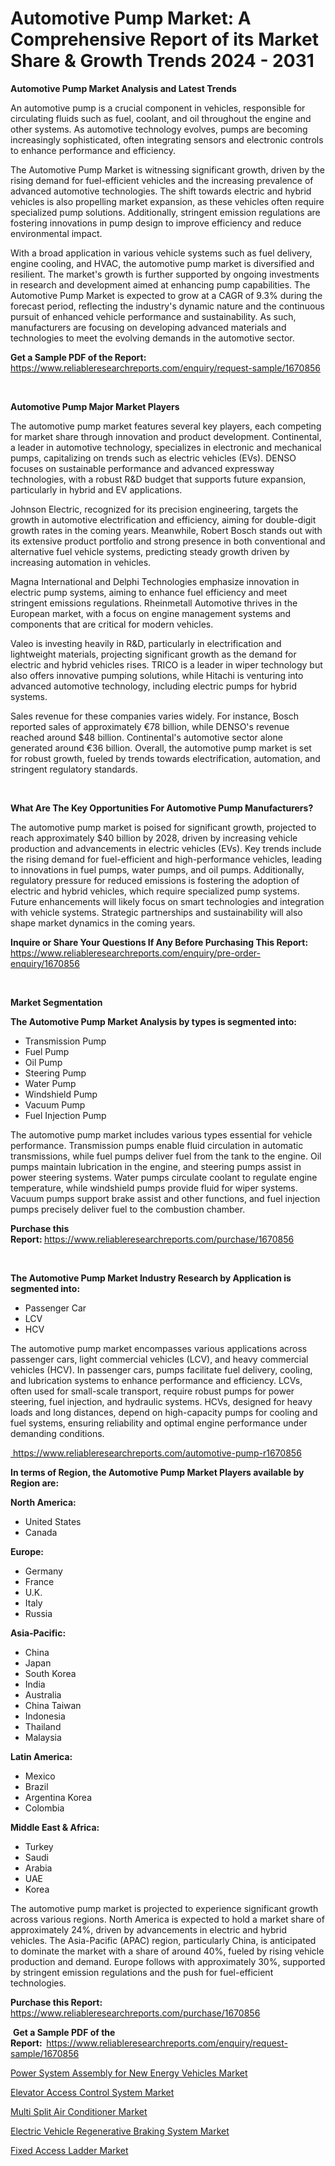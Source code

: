 <p><h1>Automotive Pump Market: A Comprehensive Report of its Market Share & Growth Trends 2024 - 2031</h1></p><p><strong>Automotive Pump Market Analysis and Latest Trends</strong></p>
<p><p>An automotive pump is a crucial component in vehicles, responsible for circulating fluids such as fuel, coolant, and oil throughout the engine and other systems. As automotive technology evolves, pumps are becoming increasingly sophisticated, often integrating sensors and electronic controls to enhance performance and efficiency.</p><p>The Automotive Pump Market is witnessing significant growth, driven by the rising demand for fuel-efficient vehicles and the increasing prevalence of advanced automotive technologies. The shift towards electric and hybrid vehicles is also propelling market expansion, as these vehicles often require specialized pump solutions. Additionally, stringent emission regulations are fostering innovations in pump design to improve efficiency and reduce environmental impact.</p><p>With a broad application in various vehicle systems such as fuel delivery, engine cooling, and HVAC, the automotive pump market is diversified and resilient. The market's growth is further supported by ongoing investments in research and development aimed at enhancing pump capabilities. The Automotive Pump Market is expected to grow at a CAGR of 9.3% during the forecast period, reflecting the industry's dynamic nature and the continuous pursuit of enhanced vehicle performance and sustainability. As such, manufacturers are focusing on developing advanced materials and technologies to meet the evolving demands in the automotive sector.</p></p>
<p><strong>Get a Sample PDF of the Report:&nbsp;</strong> <a href="https://www.reliableresearchreports.com/enquiry/request-sample/1670856?utm_campaign=34&utm_medium=2&utm_source=Github&utm_content=ia&utm_term=20122024&utm_id=automotive-pump">https://www.reliableresearchreports.com/enquiry/request-sample/1670856</a></p>
<p>&nbsp;</p>
<p><strong>Automotive Pump Major Market Players</strong></p>
<p><p>The automotive pump market features several key players, each competing for market share through innovation and product development. Continental, a leader in automotive technology, specializes in electronic and mechanical pumps, capitalizing on trends such as electric vehicles (EVs). DENSO focuses on sustainable performance and advanced expressway technologies, with a robust R&D budget that supports future expansion, particularly in hybrid and EV applications.</p><p>Johnson Electric, recognized for its precision engineering, targets the growth in automotive electrification and efficiency, aiming for double-digit growth rates in the coming years. Meanwhile, Robert Bosch stands out with its extensive product portfolio and strong presence in both conventional and alternative fuel vehicle systems, predicting steady growth driven by increasing automation in vehicles.</p><p>Magna International and Delphi Technologies emphasize innovation in electric pump systems, aiming to enhance fuel efficiency and meet stringent emissions regulations. Rheinmetall Automotive thrives in the European market, with a focus on engine management systems and components that are critical for modern vehicles.</p><p>Valeo is investing heavily in R&D, particularly in electrification and lightweight materials, projecting significant growth as the demand for electric and hybrid vehicles rises. TRICO is a leader in wiper technology but also offers innovative pumping solutions, while Hitachi is venturing into advanced automotive technology, including electric pumps for hybrid systems.</p><p>Sales revenue for these companies varies widely. For instance, Bosch reported sales of approximately €78 billion, while DENSO's revenue reached around $48 billion. Continental's automotive sector alone generated around €36 billion. Overall, the automotive pump market is set for robust growth, fueled by trends towards electrification, automation, and stringent regulatory standards.</p></p>
<p>&nbsp;</p>
<p><strong>What Are The Key Opportunities For Automotive Pump Manufacturers?</strong></p>
<p><p>The automotive pump market is poised for significant growth, projected to reach approximately $40 billion by 2028, driven by increasing vehicle production and advancements in electric vehicles (EVs). Key trends include the rising demand for fuel-efficient and high-performance vehicles, leading to innovations in fuel pumps, water pumps, and oil pumps. Additionally, regulatory pressure for reduced emissions is fostering the adoption of electric and hybrid vehicles, which require specialized pump systems. Future enhancements will likely focus on smart technologies and integration with vehicle systems. Strategic partnerships and sustainability will also shape market dynamics in the coming years.</p></p>
<p><strong>Inquire or Share Your Questions If Any Before Purchasing This Report:</strong> <a href="https://www.reliableresearchreports.com/enquiry/pre-order-enquiry/1670856?utm_campaign=34&utm_medium=2&utm_source=Github&utm_content=ia&utm_term=20122024&utm_id=automotive-pump">https://www.reliableresearchreports.com/enquiry/pre-order-enquiry/1670856</a></p>
<p>&nbsp;</p>
<p><strong>Market Segmentation</strong></p>
<p><strong>The Automotive Pump Market Analysis by types is segmented into:</strong></p>
<p><ul><li>Transmission Pump</li><li>Fuel Pump</li><li>Oil Pump</li><li>Steering Pump</li><li>Water Pump</li><li>Windshield Pump</li><li>Vacuum Pump</li><li>Fuel Injection Pump</li></ul></p>
<p><p>The automotive pump market includes various types essential for vehicle performance. Transmission pumps enable fluid circulation in automatic transmissions, while fuel pumps deliver fuel from the tank to the engine. Oil pumps maintain lubrication in the engine, and steering pumps assist in power steering systems. Water pumps circulate coolant to regulate engine temperature, while windshield pumps provide fluid for wiper systems. Vacuum pumps support brake assist and other functions, and fuel injection pumps precisely deliver fuel to the combustion chamber.</p></p>
<p><strong>Purchase this Report:&nbsp;</strong><a href="https://www.reliableresearchreports.com/purchase/1670856?utm_campaign=34&utm_medium=2&utm_source=Github&utm_content=ia&utm_term=20122024&utm_id=automotive-pump">https://www.reliableresearchreports.com/purchase/1670856</a></p>
<p>&nbsp;</p>
<p><strong>The Automotive Pump Market Industry Research by Application is segmented into:</strong></p>
<p><ul><li>Passenger Car</li><li>LCV</li><li>HCV</li></ul></p>
<p><p>The automotive pump market encompasses various applications across passenger cars, light commercial vehicles (LCV), and heavy commercial vehicles (HCV). In passenger cars, pumps facilitate fuel delivery, cooling, and lubrication systems to enhance performance and efficiency. LCVs, often used for small-scale transport, require robust pumps for power steering, fuel injection, and hydraulic systems. HCVs, designed for heavy loads and long distances, depend on high-capacity pumps for cooling and fuel systems, ensuring reliability and optimal engine performance under demanding conditions.</p></p>
<p><a href="https://www.reliableresearchreports.com/automotive-pump-r1670856?utm_campaign=34&utm_medium=2&utm_source=Github&utm_content=ia&utm_term=20122024&utm_id=automotive-pump">&nbsp;https://www.reliableresearchreports.com/automotive-pump-r1670856</a></p>
<p><strong>In terms of Region, the Automotive Pump Market Players available by Region are:</strong></p>
<p>
    <p> <strong> North America: </strong>
        <ul>
            <li>United States</li>
            <li>Canada</li>
        </ul>
        </p> 
    <p> <strong> Europe: </strong>
        <ul>
            <li>Germany</li>
            <li>France</li>
            <li>U.K.</li>
            <li>Italy</li>
            <li>Russia</li>
        </ul>
        </p> 
    <p> <strong> Asia-Pacific: </strong>
        <ul>
            <li>China</li>
            <li>Japan</li>
            <li>South Korea</li>
            <li>India</li>
            <li>Australia</li>
            <li>China Taiwan</li>
            <li>Indonesia</li>
            <li>Thailand</li>
            <li>Malaysia</li>
        </ul>
        </p> 
    <p> <strong> Latin America: </strong>
        <ul>
            <li>Mexico</li>
            <li>Brazil</li>
            <li>Argentina Korea</li>
            <li>Colombia</li>
        </ul>
        </p> 
    <p> <strong> Middle East & Africa: </strong>
        <ul>
            <li>Turkey</li>
            <li>Saudi</li>
            <li>Arabia</li>
            <li>UAE</li>
            <li>Korea</li>
        </ul>
    </p>
    </p>
<p><p>The automotive pump market is projected to experience significant growth across various regions. North America is expected to hold a market share of approximately 24%, driven by advancements in electric and hybrid vehicles. The Asia-Pacific (APAC) region, particularly China, is anticipated to dominate the market with a share of around 40%, fueled by rising vehicle production and demand. Europe follows with approximately 30%, supported by stringent emission regulations and the push for fuel-efficient technologies.</p></p>
<p><strong>Purchase this Report: </strong><a href="https://www.reliableresearchreports.com/purchase/1670856?utm_campaign=34&utm_medium=2&utm_source=Github&utm_content=ia&utm_term=20122024&utm_id=automotive-pump">https://www.reliableresearchreports.com/purchase/1670856</a></p>
<p>&nbsp;<strong>Get a Sample PDF of the Report:&nbsp;&nbsp;</strong><a href="https://www.reliableresearchreports.com/enquiry/request-sample/1670856?utm_campaign=34&utm_medium=2&utm_source=Github&utm_content=ia&utm_term=20122024&utm_id=automotive-pump">https://www.reliableresearchreports.com/enquiry/request-sample/1670856</a></p>
<p><strong></strong></p>
<p><p><a href="https://github.com/arvelm4nthig/Market-Research-Report-List-1/blob/main/power-system-assembly-for-new-energy-vehicles-market.md?utm_campaign=34&utm_medium=2&utm_source=Github&utm_content=ia&utm_term=20122024&utm_id=automotive-pump">Power System Assembly for New Energy Vehicles Market</a></p><p><a href="https://www.linkedin.com/pulse/elevator-access-control-system-market-trends-report-examining-1eu1e?utm_campaign=34&utm_medium=2&utm_source=Github&utm_content=ia&utm_term=20122024&utm_id=automotive-pump">Elevator Access Control System Market</a></p><p><a href="https://www.linkedin.com/pulse/multi-split-air-conditioner-market-report-in-depth-analysis-ity7e?utm_campaign=34&utm_medium=2&utm_source=Github&utm_content=ia&utm_term=20122024&utm_id=automotive-pump">Multi Split Air Conditioner Market</a></p><p><a href="https://github.com/jaquelynhasenaue8/Market-Research-Report-List-1/blob/main/electric-vehicle-regenerative-braking-system-market.md?utm_campaign=34&utm_medium=2&utm_source=Github&utm_content=ia&utm_term=20122024&utm_id=automotive-pump">Electric Vehicle Regenerative Braking System Market</a></p><p><a href="https://www.linkedin.com/pulse/global-fixed-access-ladder-market-analysis-explosive-cycbe?utm_campaign=34&utm_medium=2&utm_source=Github&utm_content=ia&utm_term=20122024&utm_id=automotive-pump">Fixed Access Ladder Market</a></p></p>